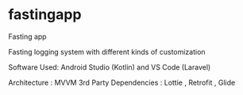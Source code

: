 # fastingapp
Fasting app


Fasting logging system with different kinds of customization

Software Used: Android Studio (Kotlin) and VS Code (Laravel)

Architecture : MVVM
3rd Party Dependencies : Lottie , Retrofit , Glide

